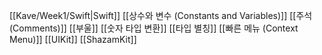 [[Kave/Week1/Swift|Swift]]
[[상수와 변수 (Constants and Variables)]]
[[주석 (Comments)]]
[[부울]]
[[숫자 타입 변환]]
[[타입 별칭]]
[[빠른 메뉴 (Context Menu)]]
[[UIKit]]
[[ShazamKit]]